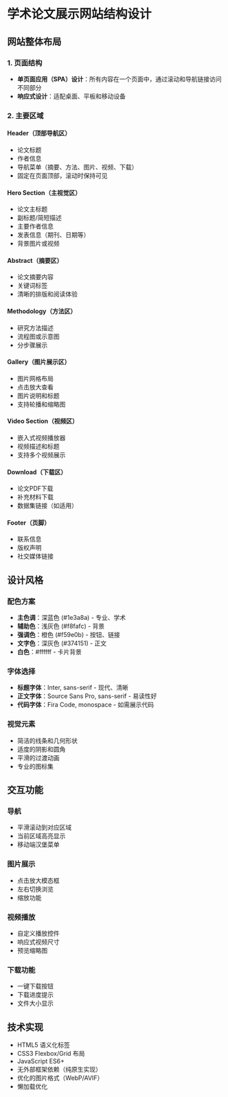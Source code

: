 # 学术论文展示网站结构设计

## 网站整体布局

### 1. 页面结构
- **单页面应用（SPA）设计**：所有内容在一个页面中，通过滚动和导航链接访问不同部分
- **响应式设计**：适配桌面、平板和移动设备

### 2. 主要区域

#### Header（顶部导航区）
- 论文标题
- 作者信息
- 导航菜单（摘要、方法、图片、视频、下载）
- 固定在页面顶部，滚动时保持可见

#### Hero Section（主视觉区）
- 论文主标题
- 副标题/简短描述
- 主要作者信息
- 发表信息（期刊、日期等）
- 背景图片或视频

#### Abstract（摘要区）
- 论文摘要内容
- 关键词标签
- 清晰的排版和阅读体验

#### Methodology（方法区）
- 研究方法描述
- 流程图或示意图
- 分步骤展示

#### Gallery（图片展示区）
- 图片网格布局
- 点击放大查看
- 图片说明和标题
- 支持轮播和缩略图

#### Video Section（视频区）
- 嵌入式视频播放器
- 视频描述和标题
- 支持多个视频展示

#### Download（下载区）
- 论文PDF下载
- 补充材料下载
- 数据集链接（如适用）

#### Footer（页脚）
- 联系信息
- 版权声明
- 社交媒体链接

## 设计风格

### 配色方案
- **主色调**：深蓝色 (#1e3a8a) - 专业、学术
- **辅助色**：浅灰色 (#f8fafc) - 背景
- **强调色**：橙色 (#f59e0b) - 按钮、链接
- **文字色**：深灰色 (#374151) - 正文
- **白色**：#ffffff - 卡片背景

### 字体选择
- **标题字体**：Inter, sans-serif - 现代、清晰
- **正文字体**：Source Sans Pro, sans-serif - 易读性好
- **代码字体**：Fira Code, monospace - 如需展示代码

### 视觉元素
- 简洁的线条和几何形状
- 适度的阴影和圆角
- 平滑的过渡动画
- 专业的图标集

## 交互功能

### 导航
- 平滑滚动到对应区域
- 当前区域高亮显示
- 移动端汉堡菜单

### 图片展示
- 点击放大模态框
- 左右切换浏览
- 缩放功能

### 视频播放
- 自定义播放控件
- 响应式视频尺寸
- 预览缩略图

### 下载功能
- 一键下载按钮
- 下载进度提示
- 文件大小显示

## 技术实现
- HTML5 语义化标签
- CSS3 Flexbox/Grid 布局
- JavaScript ES6+ 
- 无外部框架依赖（纯原生实现）
- 优化的图片格式（WebP/AVIF）
- 懒加载优化

